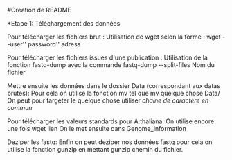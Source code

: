 #Creation de README

*Etape 1: Téléchargement des données 

Pour télécharger les fichiers brut : Utilisation de wget selon la forme : wget --user'' password'' adress

Pour télécharger les fichiers issues d'une publication : Utilisation de la fonction fastq-dump avec la commande fastq-dump --split-files Nom du fichier

Mettre ensuite les données dans le dossier Data (correspondant aux datas brutes): Pour cela on utilise la fonction mv tel que mv quelque chose Data/ On peut pour targeter le quelque chose utiliser *chaine de caractère en commun* 

Pour télécharger les valeurs standards pour A.thaliana: On utilise encore une fois wget lien  On le met ensuite dans Genome_information

Deziper les fastq: Enfin on peut deziper nos données fastq pour cela on utilise la fonction gunzip en mettant gunzip chemin du fichier.